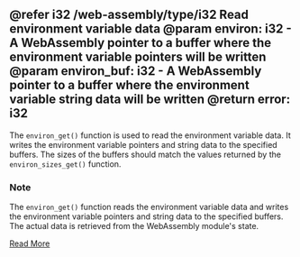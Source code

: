 @refer i32 /web-assembly/type/i32
Read environment variable data
@param environ: i32 - A WebAssembly pointer to a buffer where the environment variable pointers will be written
@param environ_buf: i32 - A WebAssembly pointer to a buffer where the environment variable string data will be written
@return error: i32
---

The `environ_get()` function is used to read the environment variable data. It writes the environment variable pointers and string data to the specified buffers. The sizes of the buffers should match the values returned by the `environ_sizes_get()` function.

### Note

The `environ_get()` function reads the environment variable data and writes the environment variable pointers and string data to the specified buffers. The actual data is retrieved from the WebAssembly module's state.

[Read More](https://wasix.org/docs/api-reference/wasi/environ_get)
